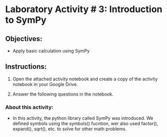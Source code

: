 # Laboratory Activity # 3: Introduction to SymPy

## Objectives:
- Apply basic calculation using SymPy

## Instructions:
1. Open the attached activity notebook and create a copy of the activity notebook in your Google Drive.

2. Answer the following questions in the notebook.

### About this activity:
- In this activity, the python library called SymPy was introduced. We defined symbols using the symbols() fucntion, wer also used factor(), expand(), sqrt(), etc. to solve for other math problems.
